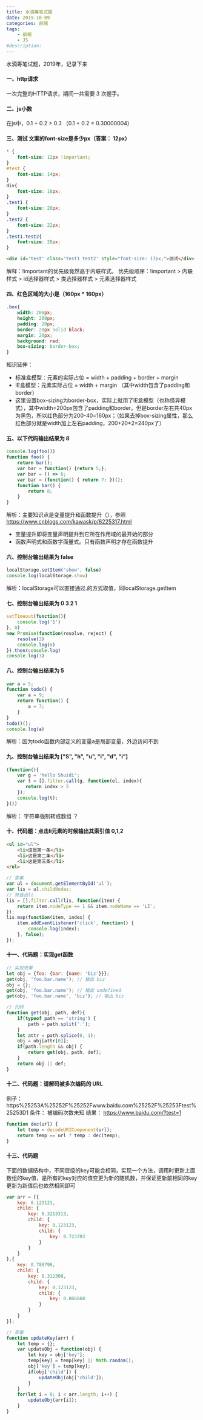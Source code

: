 ```yaml
---
title: 水滴筹笔试题
date: 2019-10-09
categories: 前端
tags: 
    - 前端
    - JS
#description: 
---
```


水滴筹笔试题，2019年，记录下来
<!-- more -->

#### 一、http请求
一次完整的HTTP请求，期间一共需要 3 次握手。

#### 二、js小数
在js中，0.1 + 0.2 > 0.3 （0.1 + 0.2 = 0.30000004）

#### 三、测试 文案的font-size是多少px（答案： 12px）
```css
* {
    font-size: 12px !important;
}
#test {
    font-size: 14px;
}
div{
    font-size: 18px;
}
.test1 {
    font-size: 20px;
}
.test2 {
    font-size: 22px;
}
.test1.test2{
    font-size: 28px;
}
```
```html
<div id='test' class='test1 test2' style="font-size: 17px;">测试</div>
```
    
解释：!important的优先级竟然高于内联样式。
优先级顺序：!important > 内联样式  > id选择器样式 > 类选择器样式 > 元素选择器样式

#### 四、红色区域的大小是（160px * 160px）
```css
.box{
    width: 200px;
    height: 200px;
    padding: 20px;
    border: 20px solid black;
    margin: 20px;
    background: red;
    box-sizing: border-box;
}
```
知识延伸：
+ 标准盒模型：元素的实际占位 = width + padding + border + margin
+ IE盒模型：元素实际占位 = width + margin （其中width包含了padding和border）
+ 这里设置box-sizing为border-box，实际上就用了IE盒模型（也称怪异模式），其中width=200px包含了padding和border。但是border左右共40px为黑色，所以红色部分为200-40=160px；（如果去掉box-sizing属性，那么红色部分就是width加上左右padding，200+20*2=240px了）

#### 五、以下代码输出结果为  8
```js
console.log(foo())
function foo() {
    return bar();
    var bar = function() {return 5;};
    var bar = () => 6;
    var bar = (function() { return 7; })();
    function bar() {
        return 8;
    }
}
```
解析：主要知识点是变量提升和函数提升（），参照 https://www.cnblogs.com/kawask/p/6225317.html
+ 变量提升即将变量声明提升到它所在作用域的最开始的部分
+ 函数声明式和函数字面量式。只有函数声明才存在函数提升

#### 六、控制台输出结果为  false
```js
localStorage.setItem('show', false)
console.log(localStorage.show)
```
解析：localStorage可以直接通过.的方式取值，同localStorage.getItem

#### 七、控制台输出结果为     0 3 2 1
```js
setTimeout(function(){
    console.log('1')
}, 0)
new Promise(function(resolve, reject) {
    resolve(2)
    console.log(0)
}).then(console.log)
console.log(3)
```

#### 八、控制台输出结果为     5
```js
var a = 5;
function todo() {
    var a = 9;
    return function() {
        a = 7;
    }
}
todo()();
console.log(a)
```
解析：因为todo函数内部定义的变量a是局部变量，外边访问不到

#### 九、控制台输出结果为 ["S", "h", "u", "i", "d", "i"]    
```js
(function(){
    var g = 'hello Shuidi';
    var t = [].filter.call(g, function(el, index){
       return index > 5
    });
    console.log(t);
}())
```
解析： 字符串强制转成数组 ？

#### 十、代码题：点击li元素的时候输出其索引值 0,1,2
```html
<ul id="ul">
    <li>这是第一条</li>
    <li>这是第二条</li>
    <li>这是第三条</li>
</ul>
```
```js
// 答案
var ul = document.getElementById('ul');
var lis = ul.childNodes;
// 筛选出li
lis = [].filter.call(lis, function(item) {
    return item.nodeType == 1 && item.nodeName == 'LI';
});
lis.map(function(item, index) {
    item.addEventListener('click', function() {
        console.log(index);
    }, false);
});
```

#### 十一、代码题：实现get函数
```js
// 实现效果
let obj = {foo: {bar: {name: 'biz'}}};
get(obj, 'foo.bar.name'); // 输出 biz
obj = {};
get(obj, 'foo.bar.name'); // 输出 undefined
get(obj, 'foo.bar.name', 'biz'); // 输出 biz
```
```js
// 代码
function get(obj, path, def){
    if(typeof path == 'string') {
        path = path.split('.');
    }
    let attr = path.splice(0, 1);
    obj = obj[attr[0]];
    if(path.length && obj) {
        return get(obj, path, def);
    }
    return obj || def;
}
```

#### 十二、代码题：请解码被多次编码的 URL
例子： https%25253A%25252F%25252Fwww.baidu.com%25252F%25253Ftest%25253D1
条件： 被编码次数未知
结果： https://www.baidu.com/?test=1
```js
function dec(url) {
    let temp = decodeURIComponent(url);
    return temp == url ? temp : dec(temp);
}
```

#### 十三、代码题
下面的数据结构中，不同层级的key可能会相同，实现一个方法，调用时更新上面数组的key值，是所有的key对应的值变更为新的随机数，并保证更新前相同的key更新为新值后也依然相同即可
```js
var arr = [{
    key: 0.123123,
    child: {
        key: 0.3213313,
        child: {
            key: 0.123123,
            child: {
                key: 0.723793
            }
        }
    }
},{
    key: 0.788798,
    child: {
        key: 0.312308,
        child: {
            key: 0.123123,
            child: {
                key: 0.866668
            }
        }
    }
}];
```
 
```js
// 答案
function updateKey(arr) {
    let temp = {};
    var updateObj = function(obj) {
        let key = obj['key'];
        temp[key] = temp[key] || Math.random();
        obj['key'] = temp[key];
        if(obj['child']) {
            updateObj(obj['child']);
        }
    }
    for(let i = 0; i < arr.length; i++) {
        updateObj(arr[i]);
    }
}
```
